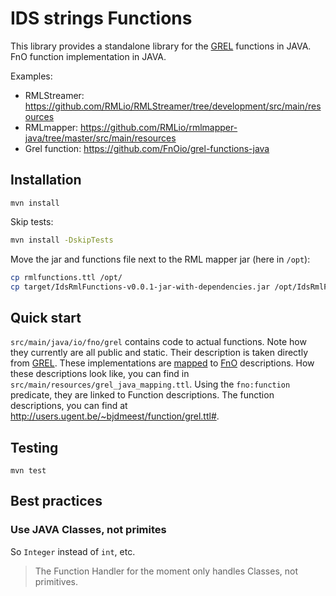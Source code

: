 # IDS strings Functions

This library provides a standalone library for the [GREL] functions in JAVA. FnO function implementation in JAVA.

Examples:

* RMLStreamer: https://github.com/RMLio/RMLStreamer/tree/development/src/main/resources
* RMLmapper: https://github.com/RMLio/rmlmapper-java/tree/master/src/main/resources
* Grel function: https://github.com/FnOio/grel-functions-java

## Installation

```shell
mvn install
```

Skip tests:

```bash
mvn install -DskipTests
```

Move the jar and functions file next to the RML mapper jar (here in `/opt`):

```bash
cp rmlfunctions.ttl /opt/
cp target/IdsRmlFunctions-v0.0.1-jar-with-dependencies.jar /opt/IdsRmlFunctions.jar
```

## Quick start

`src/main/java/io/fno/grel` contains code to actual functions.
Note how they currently are all public and static.
Their description is taken directly from [GREL].
These implementations are [mapped](https://fno.io/spec/#ontology-concrete) to [FnO] descriptions.
How these descriptions look like, you can find in `src/main/resources/grel_java_mapping.ttl`.
Using the `fno:function` predicate, they are linked to Function descriptions.
The function descriptions, you can find at <http://users.ugent.be/~bjdmeest/function/grel.ttl#>.

## Testing

```shell
mvn test
```

## Best practices

### Use JAVA Classes, not primites

So `Integer` instead of `int`, etc.

> The Function Handler for the moment only handles Classes, not primitives.

[FnO]: https://fno.io/spec/
[GREL]: https://github.com/OpenRefine/OpenRefine/wiki/GREL-Functions
